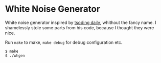 # White Noise Generator
White noise generator inspired by [tsoding daily](https://gitlab.com/tsoding/whine),
whithout the fancy name. I shamelessly stole some parts from his code, because I thought
they were nice.

Run `make` to make, `make debug` for debug configuration etc.

```shell
$ make
$ ./whgen
``` 



